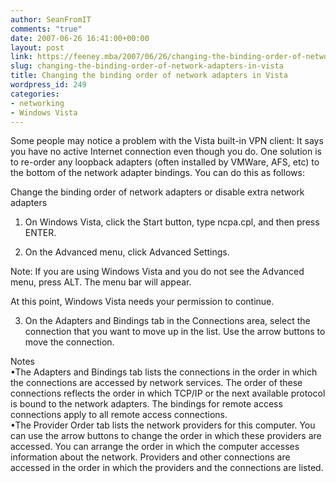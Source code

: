 ```yaml
---
author: SeanFromIT
comments: "true"
date: 2007-06-26 16:41:00+00:00
layout: post
link: https://feeney.mba/2007/06/26/changing-the-binding-order-of-network-adapters-in-vista/
slug: changing-the-binding-order-of-network-adapters-in-vista
title: Changing the binding order of network adapters in Vista
wordpress_id: 249
categories:
- networking
- Windows Vista
---
```


Some people may notice a problem with the Vista built-in VPN client: It says you have no active Internet connection even though you do. One solution is to re-order any loopback adapters (often installed by VMWare, AFS, etc) to the bottom of the network adapter bindings. You can do this as follows:  
  
Change the binding order of network adapters or disable extra network adapters  
1. On Windows Vista, click the Start button, type ncpa.cpl, and then press ENTER.  
  
2. On the Advanced menu, click Advanced Settings.  
  
Note: If you are using Windows Vista and you do not see the Advanced menu, press ALT. The menu bar will appear.  
  
At this point, Windows Vista needs your permission to continue.  
  
3. On the Adapters and Bindings tab in the Connections area, select the connection that you want to move up in the list. Use the arrow buttons to move the connection.  
  
Notes  
•The Adapters and Bindings tab lists the connections in the order in which the connections are accessed by network services. The order of these connections reflects the order in which TCP/IP or the next available protocol is bound to the network adapters. The bindings for remote access connections apply to all remote access connections.  
•The Provider Order tab lists the network providers for this computer. You can use the arrow buttons to change the order in which these providers are accessed. You can arrange the order in which the computer accesses information about the network. Providers and other connections are accessed in the order in which the providers and the connections are listed.
